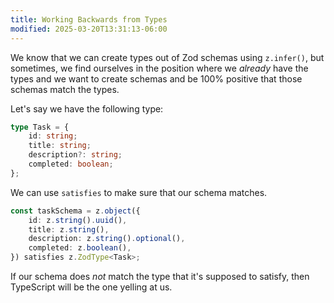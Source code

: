 ```yaml
---
title: Working Backwards from Types
modified: 2025-03-20T13:31:13-06:00
---
```


We know that we can create types out of Zod schemas using `z.infer()`, but sometimes, we find ourselves in the position where we _already_ have the types and we want to create schemas and be 100% positive that those schemas match the types.

Let's say we have the following type:

```ts
type Task = {
	id: string;
	title: string;
	description?: string;
	completed: boolean;
};
```

We can use `satisfies` to make sure that our schema matches.

```ts
const taskSchema = z.object({
	id: z.string().uuid(),
	title: z.string(),
	description: z.string().optional(),
	completed: z.boolean(),
}) satisfies z.ZodType<Task>;
```

If our schema does _not_ match the type that it's supposed to satisfy, then TypeScript will be the one yelling at us.
